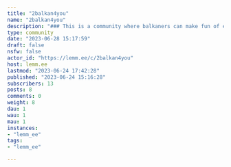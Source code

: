 ```yaml
---
title: "2balkan4you" 
name: "2balkan4you"
description: "### This is a community where balkaners can make fun of eachother for the nationalism they are known for (anyone can join in, no one will ever know you're not balkan :trollface:)Remember that this is IRONIC. We make IRONIC jokes about nationalism. **The golden rule of internet trolling: When you start believing in what you're saying is when you've gone too far.** Also any form of homophobia/transphobia instantly gets the boot"
type: community
date: "2023-06-28 15:17:59"
draft: false
nsfw: false
actor_id: "https://lemm.ee/c/2balkan4you"
host: lemm.ee
lastmod: "2023-06-24 17:42:28"
published: "2023-06-24 15:16:28"
subscribers: 13
posts: 8
comments: 0
weight: 8
dau: 1
wau: 1
mau: 1
instances:
- "lemm_ee"
tags: 
- "lemm_ee"

---
```

